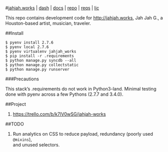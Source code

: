 #[jahjah.works](https://jahjah.works) | [dash](https://jahjah.works/dashboard/) | [docs](https://jahjah.works/dashboard/docs/) | [repo](https://github.com/nerdfiles/jahjah_works) | [reqs](jahjah_works/blob/master/.requirements) | [lic](jahjah_works/blob/master/LICENSE)

This repo contains development code for http://jahjah.works, Jah Jah G., 
a Houston-based artist, musician, traveler.

##Install

    $ pyenv install 2.7.6
    $ pyenv local 2.7.6
    $ pyenv virtualenv jahjah_works
    $ pip install -r .requirements
    $ python manage.py syncdb --all
    $ python manage.py collectstatic
    $ python manage.py runserver

###Precautions

This stack’s .requirements do not work in Python3-land. Minimal testing done 
with pyenv across a few Pythons (2.7.7 and 3.4.0).

##Project

1. https://trello.com/b/k7lV0wSG/jahjah-works

##TODO

1. Run analytics on CSS to reduce payload, redundancy (poorly used ``@mixins``),  
   and unused selectors.
